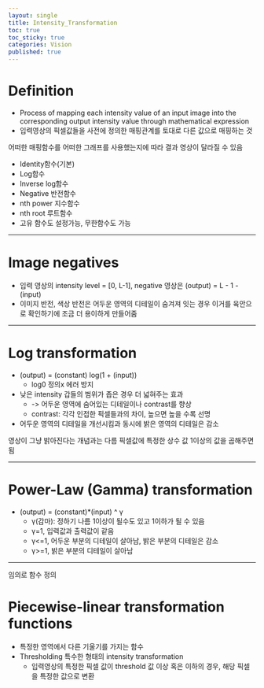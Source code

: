```yaml
---
layout: single
title: Intensity_Transformation
toc: true
toc_sticky: true
categories: Vision
published: true
---
```


# Definition
* Process of mapping each intensity value of an input image into the corresponding output intensity value through mathematical expression
* 입력영상의 픽셀값들을 사전에 정의한 매핑관계를 토대로 다른 값으로 매핑하는 것

어떠한 매핑함수를 어떠한 그래프를 사용했는지에 따라 결과 영상이 달라질 수 있음
* Identity함수(기본)
* Log함수
* Inverse log함수
* Negative 반전함수
* nth power 지수함수
* nth root 루트함수
* 고유 함수도 설정가능, 무한함수도 가능

--------------

# Image negatives
* 입력 영상의 intensity level = [0, L-1], negative 영상은 (output) = L - 1 - (input)
* 이미지 반전, 색상 반전은 어두운 영역의 디테일이 숨겨져 잇는 경우 이거를 육안으로 확인하기에 조금 더 용이하게 만들어줌

--------------

# Log transformation
* (output) = (constant) log(1 + (input))
    * log0 정의x 에러 방지
* 낮은 intensity 갑들의 범위가 좁은 경우 더 넓혀주는 효과
    * -> 어두운 영역에 숨어있는 디테일이나 contrast를 향상
    * contrast: 각각 인접한 픽셀들과의 차이, 높으면 높을 수록 선명
* 어두운 영역의 디테일을 개선시킴과 동시에 밝은 영역의 디테일은 감소

영상이 그냥 밝아진다는 개념과는 다름 픽셀값에 특정한 상수 값 1이상의 값을 곱해주면 됨

--------------

# Power-Law (Gamma) transformation
* (output) = (constant)*(input) ^ γ
    * γ(감마): 정하기 나름 1이상이 될수도 있고 1이하가 될 수 있음
    * γ=1, 입력값과 출력값이 같음
    * γ<=1, 어두운 부분의 디테일이 살아남, 밝은 부분의 디테일은 감소   
    * γ>=1, 밝은 부분의 디테일이 살아남

--------------

임의로 함수 정의
# Piecewise-linear transformation functions
* 특정한 영역에서 다른 기울기를 가지는 함수
* Thresholding 특수한 형태의 intensity transformation
    * 입력영상의 특정한 픽셀 값이 threshold 값 이상 혹은 이하의 경우, 해당 픽셀을 특정한 값으로 변환
